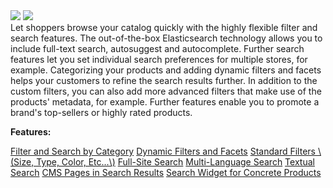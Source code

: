 <div class='feature-text'>
    <div class='feature-images'>
    <img class="light-mode" src="https://spryker.s3.eu-central-1.amazonaws.com/docs/Document+360/Capabilities+icons/light/search.svg"/>
    <img class="dark-mode" src="https://spryker.s3.eu-central-1.amazonaws.com/docs/Document+360/Capabilities+icons/dark/search.svg"/>
    </div>
    <div class="feature-text-wrap">
Let shoppers browse your catalog quickly with the highly flexible filter and search features. The out-of-the-box Elasticsearch technology allows you to include full-text search, autosuggest and autocomplete. Further search features let you set individual search preferences for multiple stores, for example. Categorizing your products and adding dynamic filters and facets helps your customers to refine the search results further. In addition to the custom filters, you can also add more advanced filters that make use of the products' metadata, for example. Further features enable you to promote a brand's top-sellers or highly rated products.
        </div>
</div>

**Features:**
<div>
<a class="feature-link" href="https://documentation.spryker.com/v4/docs/filter-search-by-category">Filter and Search by Category</a>
    <a class="feature-link" href="https://documentation.spryker.com/v4/docs/dynamic-filter-facets">Dynamic Filters and Facets</a>
<a class="feature-link" href="https://documentation.spryker.com/v4/docs/standard-filters">Standard Filters \(Size, Type, Color, Etc...\)</a>
<a class="feature-link" href="https://documentation.spryker.com/v4/docs/full-site-search">Full-Site Search</a>
<a class="feature-link" href="https://documentation.spryker.com/v4/docs/multi-language-search">Multi-Language Search</a>
<a class="feature-link" href="https://documentation.spryker.com/v4/docs/textual-search">Textual Search</a>
<a class="feature-link" href="https://documentation.spryker.com/v2/docs/cms-pages-in-search-results-201903">CMS Pages in Search Results</a>
<a class="feature-link" href="https://documentation.spryker.com/v2/docs/search-widget-for-concrete-products-201903">Search Widget for Concrete Products</a>